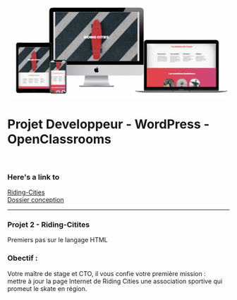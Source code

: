 <img src="screenshot.png">
  
# Projet Developpeur - WordPress - OpenClassrooms
</br>

### Here's a link to <br>
<a href="https://raquel-salamone.fr/laboratoire/ridingcities/" target="_blank" alt=Rinding style="margin-top: 10px;" /> Riding-Cities</a>
<br>
<a href="https://github.com/raquelsalamone/riding-cities/blob/a6aeb9ce118dc1c526528c107d142e1e3dd17cf8/riding_cities_dossier_conception.pdf" target="_blank" alt=Rinding style="margin-top: 10px;" /> Dossier conception</a>
</br>

---

### Projet 2 - Riding-Citites<br>
Premiers pas sur le langage HTML

### Obectif :<br>
Votre maître de stage et CTO, il vous confie votre première mission : <br>mettre à jour la page Internet de Riding Cities une association sportive qui promeut le skate en région.<br>


